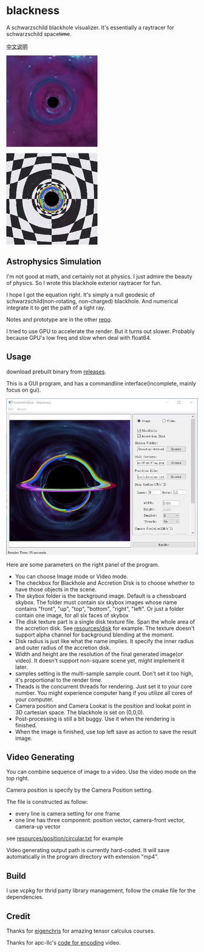 # blackness
A schwarzschild blackhole visualizer. 
It's essentially a raytracer for schwarzschild space~~time~~.

[中文说明]

![No Accretion Disk](images/blackhole.png)

![Chessboard background](images/motion.gif)

## Astrophysics Simulation
I'm not good at math, and certainly not at physics. I just admire the beauty of physics. So I wrote this blackhole exterior raytracer for fun. 

I hope I got the equation right. It's simply a null geodesic of schwarzschild(non-rotating, non-charged) blackhole. And numerical integrate it to get the path of a light ray.

Notes and prototype are in the other [repo].

I tried to use GPU to accelerate the render. But it turns out slower. Probably because GPU's low freq and slow when deal with float64.

## Usage
download prebuilt binary from [releases].

This is a GUI program, and has a commandline interface(incomplete, mainly focus on gui). 

![Interface](images/interface.png)

Here are some parameters on the right panel of the program.

- You can choose Image mode or Video mode. 
- The checkbox for Blackhole and Accretion Disk is to choose whether to have those objects in the scene.
- The skybox folder is the background image. Default is a chessboard skybox.  The folder must contain six skybox images whose name contains "front", "up", "top", "bottom", "right", "left". Or just a folder contain one image, for all six faces of skybox
- The disk texture part is a single disk texture file. Span the whole area of the accretion disk. See [resources/disk] for example. The texture doesn't support alpha channel for background blending at the moment.
- Disk radius is just like what the name implies. It specify the inner radius and outer radius of the accretion disk.
- Width and height are the resolution of the final generated image(or video). It doesn't support non-square scene yet, might implement it later.
- samples setting is the multi-sample sample count. Don't set it too high, it's proportional to the render time.
- Theads is the concurrent threads for rendering. Just set it to your core number. You might experience computer hang if you utilize all cores of your computer.
- Camera position and Camera Lookat is the position and lookat point in 3D cartesian space. The blackhole is set on (0,0,0).
- Post-processing is still a bit buggy. Use it when the rendering is finished.
- When the image is finished, use top left save as action to save the result image.

## Video Generating

You can combine sequence of image to a video. Use the video mode on the top right.

Camera position is specify by the Camera Position setting.

The file is constructed as follow:

- every line is camera setting for one frame
- one line has three component: position vector, camera-front vector, camera-up vector

see [resources/position/circular.txt] for example

Video generating output path is currently hard-coded. It will save automatically in the program directory with extension "mp4".

## Build
I use vcpkg for thrid party library management, follow the cmake file for the dependencies.

## Credit
Thanks for [eigenchris] for amazing tensor calculus courses. 

Thanks for apc-llc's [code for encoding] video.

[中文说明]:README_zh.md
[resources/position/circular.txt]:resources/position/circular.txt
[resources/disk]:resources/disk
[code for encoding]:https://github.com/apc-llc/moviemaker-cpp
[eigenchris]:https://www.youtube.com/user/eigenchris/videos
[releases]:https://github.com/evopen/blackness/releases
[repo]:https://github.com/evopen/gr
